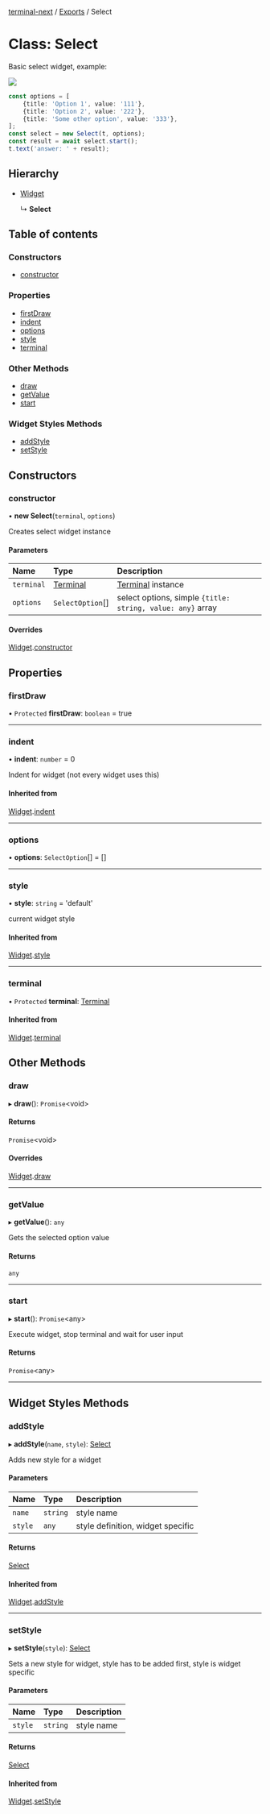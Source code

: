 [terminal-next](../README.md) / [Exports](../modules.md) / Select

# Class: Select

Basic select widget, example:

![](https://i.imgur.com/PUwIYkG.gif)

```ts
const options = [
	{title: 'Option 1', value: '111'},
	{title: 'Option 2', value: '222'},
	{title: 'Some other option', value: '333'},
];
const select = new Select(t, options);
const result = await select.start();
t.text('answer: ' + result);
```

## Hierarchy

- [Widget](widget.md)

  ↳ **Select**

## Table of contents

### Constructors

- [constructor](select.md#constructor)

### Properties

- [firstDraw](select.md#firstdraw)
- [indent](select.md#indent)
- [options](select.md#options)
- [style](select.md#style)
- [terminal](select.md#terminal)

### Other Methods

- [draw](select.md#draw)
- [getValue](select.md#getvalue)
- [start](select.md#start)

### Widget Styles Methods

- [addStyle](select.md#addstyle)
- [setStyle](select.md#setstyle)

## Constructors

### constructor

• **new Select**(`terminal`, `options`)

Creates select widget instance

#### Parameters

| Name | Type | Description |
| :------ | :------ | :------ |
| `terminal` | [Terminal](terminal.md) | [Terminal](terminal.md) instance |
| `options` | `SelectOption`[] | select options, simple `{title: string, value: any}` array |

#### Overrides

[Widget](widget.md).[constructor](widget.md#constructor)

## Properties

### firstDraw

• `Protected` **firstDraw**: `boolean` = true

___

### indent

• **indent**: `number` = 0

Indent for widget (not every widget uses this)

#### Inherited from

[Widget](widget.md).[indent](widget.md#indent)

___

### options

• **options**: `SelectOption`[] = []

___

### style

• **style**: `string` = 'default'

current widget style

#### Inherited from

[Widget](widget.md).[style](widget.md#style)

___

### terminal

• `Protected` **terminal**: [Terminal](terminal.md)

#### Inherited from

[Widget](widget.md).[terminal](widget.md#terminal)

## Other Methods

### draw

▸ **draw**(): `Promise`<void\>

#### Returns

`Promise`<void\>

#### Overrides

[Widget](widget.md).[draw](widget.md#draw)

___

### getValue

▸ **getValue**(): `any`

Gets the selected option value

#### Returns

`any`

___

### start

▸ **start**(): `Promise`<any\>

Execute widget, stop terminal and wait for user input

#### Returns

`Promise`<any\>

___

## Widget Styles Methods

### addStyle

▸ **addStyle**(`name`, `style`): [Select](select.md)

Adds new style for a widget

#### Parameters

| Name | Type | Description |
| :------ | :------ | :------ |
| `name` | `string` | style name |
| `style` | `any` | style definition, widget specific |

#### Returns

[Select](select.md)

#### Inherited from

[Widget](widget.md).[addStyle](widget.md#addstyle)

___

### setStyle

▸ **setStyle**(`style`): [Select](select.md)

Sets a new style for widget, style has to be added first, style is widget specific

#### Parameters

| Name | Type | Description |
| :------ | :------ | :------ |
| `style` | `string` | style name |

#### Returns

[Select](select.md)

#### Inherited from

[Widget](widget.md).[setStyle](widget.md#setstyle)
